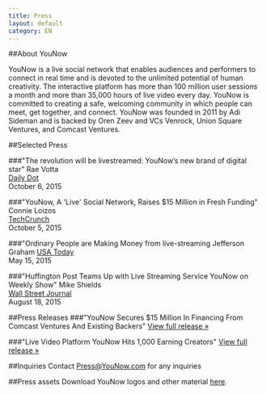 ```yaml
---
title: Press
layout: default
category: EN
---
```

##About YouNow

YouNow is a live social network that enables audiences and performers to connect in real time and is devoted to the unlimited potential of human creativity. The interactive platform has more than 100 million user sessions a month and more than 35,000 hours of live video every day. YouNow is committed to creating a safe, welcoming community in which people can meet, get together, and connect. YouNow was founded in 2011 by Adi Sideman and is backed by Oren Zeev and VCs Venrock, Union Square Ventures, and Comcast Ventures. 


##Selected Press

###"The revolution will be livestreamed: YouNow’s new brand of digital star"
Rae Votta  
[Daily Dot](http://www.dailydot.com/entertainment/younow-livestreaming-platform/)  
October 6, 2015  

###"YouNow, A 'Live' Social Network, Raises $15 Million in Fresh Funding"
Connie Loizos   
[TechCrunch](http://techcrunch.com/2015/10/05/younow-a-live-social-network-raises-15-million-in-fresh-funding/)  
October 5, 2015

###"Ordinary People are Making Money from live-streaming
Jefferson Graham 
[USA Today](http://www.usatoday.com/story/tech/2015/05/14/teens-flock-to-younow/27321135/)  
May 15, 2015

###"Huffington Post Teams Up with Live Streaming Service YouNow on Weekly Show"
Mike Shields   
[Wall Street Journal](http://blogs.wsj.com/cmo/2015/08/18/huffington-post-teams-up-with-live-streaming-service-younow-on-weekly-show/)  
August 18, 2015
 
 

##Press Releases
###"YouNow Secures $15 Million In Financing From Comcast Ventures And Existing Backers"
[View full release &raquo;](http://www.prnewswire.com/news-releases/younow-secures-15-million-in-financing-from-comcast-ventures-and-existing-backers-300153842.html)

###"Live Video Platform YouNow Hits 1,000 Earning Creators"
[View full release &raquo;](http://www.prnewswire.com/news-releases/live-video-platform-younow-hits-1000-earning-creators-300115324.html)

##Inquiries
Contact [Press@YouNow.com](mailto:Press@YouNow.com) for any inquiries


##Press assets
Download YouNow logos and other material [here](https://younowinc.box.com/s/r24zbpn3sg2etcljqi6eaop53opyj80p).


